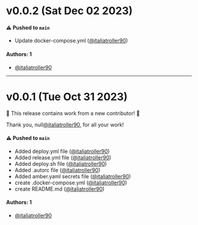 # v0.0.2 (Sat Dec 02 2023)

#### ⚠️ Pushed to `main`

- Update docker-compose.yml ([@italiatroller90](https://github.com/italiatroller90))

#### Authors: 1

- [@italiatroller90](https://github.com/italiatroller90)

---

# v0.0.1 (Tue Oct 31 2023)

:tada: This release contains work from a new contributor! :tada:

Thank you, null[@italiatroller90](https://github.com/italiatroller90), for all your work!

#### ⚠️ Pushed to `main`

- Added deploy.yml file ([@italiatroller90](https://github.com/italiatroller90))
- Added release.yml file ([@italiatroller90](https://github.com/italiatroller90))
- Added deploy.sh file ([@italiatroller90](https://github.com/italiatroller90))
- Added .autorc file ([@italiatroller90](https://github.com/italiatroller90))
- Added amber.yaml secrets file ([@italiatroller90](https://github.com/italiatroller90))
- create .docker-compose.yml ([@italiatroller90](https://github.com/italiatroller90))
- create README.md ([@italiatroller90](https://github.com/italiatroller90))

#### Authors: 1

- [@italiatroller90](https://github.com/italiatroller90)
